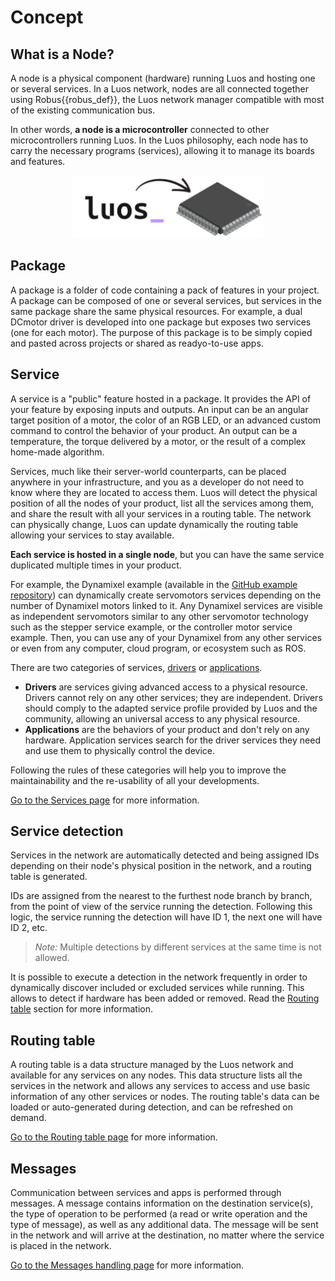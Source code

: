 # Concept

## What is a Node?

A node is a physical component (hardware) running Luos and hosting one or several services. In a Luos network, nodes are all connected together using <span class="cust_tooltip">Robus<span class="cust_tooltiptext">{{robus_def}}</span></span>, the Luos network manager compatible with most of the existing communication bus.

In other words, **a node is a microcontroller** connected to other microcontrollers running Luos.
In the Luos philosophy, each node has to carry the necessary programs (services), allowing it to manage its boards and features.

<p align="center">
<img src="../../../_assets/img/MCU-luos.png" height="100px" />
</p>

## Package

A package is a folder of code containing a pack of features in your project. A package can be composed of one or several services, but services in the same package share the same physical resources. For example, a dual DCmotor driver is developed into one package but exposes two services (one for each motor). The purpose of this package is to be simply copied and pasted across projects or shared as readyo-to-use apps.

## Service

A service is a "public" feature hosted in a package. It provides the API of your feature by exposing inputs and outputs. An input can be an angular target position of a motor, the color of an RGB LED, or an advanced custom command to control the behavior of your product. An output can be a temperature, the torque delivered by a motor, or the result of a complex home-made algorithm.

Services, much like their server-world counterparts, can be placed anywhere in your infrastructure, and you as a developer do not need to know where they are located to access them. Luos will detect the physical position of all the nodes of your product, list all the services among them, and share the result with all your services in a routing table. The network can physically change, Luos can update dynamically the routing table allowing your services to stay available.

**Each service is hosted in a single node**, but you can have the same service duplicated multiple times in your product.

For example, the Dynamixel example (available in the [GitHub example repository](https://github.com/Luos-io/Examples)) can dynamically create servomotors services depending on the number of Dynamixel motors linked to it. Any Dynamixel services are visible as independent servomotors similar to any other servomotor technology such as the stepper service example, or the controller motor service example. Then, you can use any of your Dynamixel from any other services or even from any computer, cloud program, or ecosystem such as ROS.

There are two categories of services, [drivers](../services/service_api.html#drivers-guidelines) or [applications](../services/service_api.html#apps-guidelines).

 - **Drivers** are services giving advanced access to a physical resource. Drivers cannot rely on any other services; they are independent. Drivers should comply to the adapted service profile provided by Luos and the community, allowing an universal access to any physical resource.
 - **Applications** are the behaviors of your product and don't rely on any hardware. Application services search for the driver services they need and use them to physically control the device.

Following the rules of these categories will help you to improve the maintainability and the re-usability of all your developments.

[Go to the Services page](../services/services.md) for more information.

## Service detection

Services in the network are automatically detected and being assigned IDs depending on their node's physical position in the network, and a routing table is generated.

IDs are assigned from the nearest to the furthest node branch by branch, from the point of view of the service running the detection. Following this logic, the service running the detection will have ID 1, the next one will have ID 2, etc.

> *Note:* Multiple detections by different services at the same time is not allowed.

It is possible to execute a detection in the network frequently in order to dynamically discover included or excluded services while running. This allows to detect if hardware has been added or removed. Read the [Routing table](#routing-table) section for more information.

## Routing table

A routing table is a data structure managed by the Luos network and available for any services on any nodes. This data structure lists all the services in the network and allows any services to access and use basic information of any other services or nodes. The routing table's data can be loaded or auto-generated during detection, and can be refreshed on demand.

[Go to the Routing table page](../services/routing_table.md) for more information.

## Messages

Communication between services and apps is performed through messages. A message contains information on the destination service(s), the type of operation to be performed (a read or write operation and the type of message), as well as any additional data. The message will be sent in the network and will arrive at the destination, no matter where the service is placed in the network.

[Go to the Messages handling page](../message/handling-message.md) for more information.
